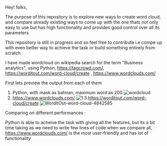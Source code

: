 Hey! folks,

The purpose of this repository is to explore new ways to create word cloud, and compare already existing ways to come up with the one thats not only easy to use but has high functionality and provides good control over all its parameters

This repository is still in progress and so feel free to contribute i.e compe up with even better way to achieve the task or build something entirely from scratch

I have made wordcloud on wikipedia search for the term "Business analytics", using Python, https://tagcrowd.com/, https://worditout.com/word-cloud/create , https://www.wordclouds.com/

First lets preview the output from each of them 

1. Python, with mask as batman, maximum word as 200
![wordcloud](https://user-images.githubusercontent.com/56268734/133846019-40b570e5-5122-49f4-819b-7656a6a9a625.png)
2. https://www.wordclouds.com/
![1](https://user-images.githubusercontent.com/56268734/133846616-03fdc57c-e5e3-45f4-9447-255b6e4dde84.png)
3.https://worditout.com/word-cloud/create
![WordItOut-word-cloud-4842585](https://user-images.githubusercontent.com/56268734/133846907-0d4214a1-66b5-4912-a5d8-927e191407bd.png)

Comparing on different performances :

Python is able to acheive the task with giving all the features, but its a bit time taking as we need to write few lines of code
when we compare all, https://www.wordclouds.com/ is the most user-friendly and has lot of functionality
